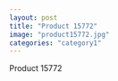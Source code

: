 ```yaml
---
layout: post
title: "Product 15772"
image: "product15772.jpg"
categories: "category1"
---
```

Product 15772
